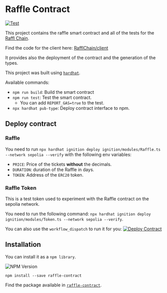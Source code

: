 # Raffle Contract

[![Test](https://github.com/RafflChain/raffl-contract/actions/workflows/test.yml/badge.svg?branch=main&event=push)](https://github.com/RafflChain/raffl-contract/actions/workflows/test.yml)

This project contains the raffle smart contract and all of the tests for the [Raffl Chain](https://rafflchain.com).

Find the code for the client here: [RafflChain/client](https://github.com/RafflChain/client)

It provides also the deployment of the contract and the generation of the types.

This project was built using [`hardhat`](https://hardhat.org/).

Available commands:

- `npm run build`: Build the smart contract
- `npm run test`: Test the smart contract.
  - You can add `REPORT_GAS=true` to the test.
- `npx hardhat pub-type`: Deploy contract interface to npm.

## Deploy contract

### Raffle

You need to run `npx hardhat ignition deploy ignition/modules/Raffle.ts --network sepolia --verify` with the following env variables:

- `PRICE`: Price of the tickets **without** the decimals.
- `DURATION`: duration of the Raffle in days.
- `TOKEN`: Address of the `ERC20` token.

### Raffle Token

This is a test token used to experiment with the Raffle contract on the sepolia network.

You need to run the following command: `npx hardhat ignition deploy ignition/modules/Token.ts --network sepolia --verify`.

You can also use the `workflow_dispatch` to run it for you: [![Deploy Contract](https://github.com/RafflChain/raffl-contract/actions/workflows/deploy-contract.yml/badge.svg?event=workflow_dispatch)](https://github.com/RafflChain/raffl-contract/actions/workflows/deploy-contract.yml)

## Installation

You can install it as a `npm library`.

![NPM Version](https://img.shields.io/npm/v/raffle-contract)

`npm install --save raffle-contract`

Find the package available in [`raffle-contract`](https://www.npmjs.com/package/raffle-contract).

